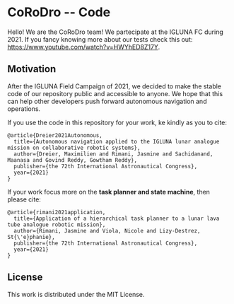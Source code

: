 # CoRoDro -- Code
Hello! We are the CoRoDro team! We partecipate at the IGLUNA FC during 2021. 
If you fancy knowing more about our tests check this out: https://www.youtube.com/watch?v=HWYhED8Z17Y.

## Motivation
After the IGLUNA Field Campaign of 2021, we decided to make the stable code of our repository public and accessible to anyone. 
We hope that this can help other developers push forward autonomous navigation and operations. 

If you use the code in this repository for your work, ke kindly as you to cite:
```
@article{Dreier2021Autonomous,
  title={Autonomous navigation applied to the IGLUNA lunar analogue mission on collaborative robotic systems},
  author={Dreier, Maximilien and Rimani, Jasmine and Sachidanand, Maanasa and Govind Reddy, Gowtham Reddy},
  publisher={the 72th International Astronautical Congress},
  year={2021}
}
```
If your work focus more on the **task planner and state machine**, then please cite:
```
@article{rimani2021application,
  title={Application of a hierarchical task planner to a lunar lava tube analogue robotic mission},
  author={Rimani, Jasmine and Viola, Nicole and Lizy-Destrez, St{\'e}phanie},
  publisher={the 72th International Astronautical Congress},
  year={2021}
}
```

## License 
This work is distributed under the MIT License.
